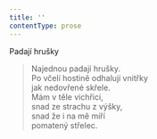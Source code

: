 ```yaml
---
title: ''
contentType: prose
---
```


Padají hrušky

> Najednou padají hrušky.  
> Po včelí hostině odhalují vnitřky  
> jak nedovřené skřele.  
> Mám v těle vichřici,  
> snad ze strachu z výšky,  
> snad že i na mě míří  
> pomatený střelec.
